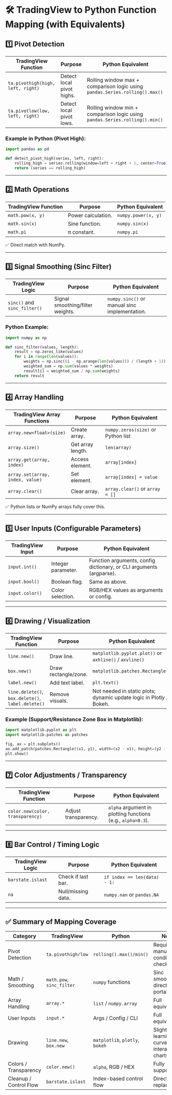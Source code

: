 
# 🛠️ TradingView to Python Function Mapping (with Equivalents)

## 1️⃣ Pivot Detection

| TradingView Function                 | Purpose                | Python Equivalent                                 |
|---------------------------------------|------------------------|---------------------------------------------------|
| `ta.pivothigh(high, left, right)`    | Detect local pivot highs. | Rolling window max + comparison logic using `pandas.Series.rolling().max()` |
| `ta.pivotlow(low, left, right)`      | Detect local pivot lows. | Rolling window min + comparison logic using `pandas.Series.rolling().min()` |

### Example in Python (Pivot High):
```python
import pandas as pd

def detect_pivot_high(series, left, right):
    rolling_high = series.rolling(window=left + right + 1, center=True).max()
    return (series == rolling_high)
```

---

## 2️⃣ Math Operations

| TradingView Function   | Purpose                | Python Equivalent        |
|------------------------|------------------------|--------------------------|
| `math.pow(x, y)`        | Power calculation.     | `numpy.power(x, y)`       |
| `math.sin(x)`           | Sine function.         | `numpy.sin(x)`            |
| `math.pi`               | π constant.            | `numpy.pi`                |

✅ Direct match with NumPy.

---

## 3️⃣ Signal Smoothing (Sinc Filter)

| TradingView Logic                  | Purpose                   | Python Equivalent                         |
|-------------------------------------|---------------------------|--------------------------------------------|
| `sinc()` and `sinc_filter()`        | Signal smoothing/filter weights. | `numpy.sinc()` or manual sinc implementation. |

### Python Example:
```python
import numpy as np

def sinc_filter(values, length):
    result = np.zeros_like(values)
    for i in range(len(values)):
        weights = np.sinc((i - np.arange(len(values))) / (length + 1))
        weighted_sum = np.sum(values * weights)
        result[i] = weighted_sum / np.sum(weights)
    return result
```

---

## 4️⃣ Array Handling

| TradingView Array Functions          | Purpose               | Python Equivalent                |
|---------------------------------------|-----------------------|-----------------------------------|
| `array.new<float>(size)`             | Create array.         | `numpy.zeros(size)` or Python list |
| `array.size()`                      | Get array length.     | `len(array)`                     |
| `array.get(array, index)`            | Access element.       | `array[index]`                   |
| `array.set(array, index, value)`     | Set element.          | `array[index] = value`           |
| `array.clear()`                     | Clear array.          | `array.clear()` or `array = []`  |

✅ Python lists or NumPy arrays fully cover this.

---

## 5️⃣ User Inputs (Configurable Parameters)

| TradingView Input       | Purpose                | Python Equivalent                           |
|-------------------------|------------------------|----------------------------------------------|
| `input.int()`           | Integer parameter.     | Function arguments, config dictionary, or CLI arguments (argparse). |
| `input.bool()`          | Boolean flag.          | Same as above.                              |
| `input.color()`         | Color selection.       | RGB/HEX values as arguments or config.      |

---

## 6️⃣ Drawing / Visualization

| TradingView Function            | Purpose                   | Python Equivalent                        |
|----------------------------------|---------------------------|-------------------------------------------|
| `line.new()`                     | Draw line.                | `matplotlib.pyplot.plot()` or `axhline()` / `axvline()` |
| `box.new()`                      | Draw rectangle/zone.      | `matplotlib.patches.Rectangle()`         |
| `label.new()`                    | Add text label.           | `plt.text()`                             |
| `line.delete()`, `box.delete()`, `label.delete()` | Remove visuals. | Not needed in static plots; dynamic update logic in Plotly / Bokeh. |

### Example (Support/Resistance Zone Box in Matplotlib):
```python
import matplotlib.pyplot as plt
import matplotlib.patches as patches

fig, ax = plt.subplots()
ax.add_patch(patches.Rectangle((x1, y1), width=(x2 - x1), height=(y2 - y1), color='green', alpha=0.3))
plt.show()
```

---

## 7️⃣ Color Adjustments / Transparency

| TradingView Function                  | Purpose                   | Python Equivalent                 |
|----------------------------------------|---------------------------|------------------------------------|
| `color.new(color, transparency)`      | Adjust transparency.      | `alpha` argument in plotting functions (e.g., `alpha=0.3`). |

---

## 8️⃣ Bar Control / Timing Logic

| TradingView Logic      | Purpose                   | Python Equivalent                   |
|------------------------|---------------------------|--------------------------------------|
| `barstate.islast`       | Check if last bar.        | `if index == len(data) - 1:`         |
| `na`                    | Null/missing data.        | `numpy.nan` or `pandas.NA`           |

---

## ✅ Summary of Mapping Coverage

| Category               | TradingView                  | Python                                | Notes                                 |
|------------------------|-----------------------------|----------------------------------------|----------------------------------------|
| Pivot Detection        | `ta.pivothigh/low`          | `rolling().max()/min()`                | Requires manual pivot condition checking. |
| Math / Smoothing       | `math.pow`, `sinc_filter`   | `numpy` functions                     | Sinc smoothing directly portable.     |
| Array Handling         | `array.*`                   | `list` / `numpy.array`                 | Full equivalence.                     |
| User Inputs            | `input.*`                   | Args / Config / CLI                   | Full equivalence.                     |
| Drawing                | `line.new`, `box.new`       | `matplotlib`, `plotly`, `bokeh`       | Slight learning curve for interactive charts. |
| Colors / Transparency  | `color.new()`               | `alpha`, RGB / HEX                    | Fully supported.                      |
| Cleanup / Control Flow | `barstate.islast`           | Index-based control flow              | Direct replacement.                   |
